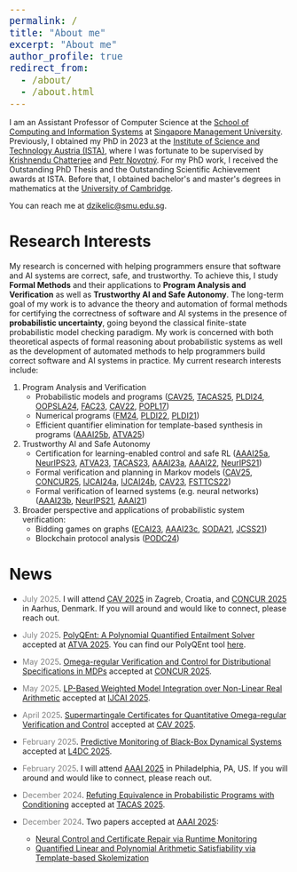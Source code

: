 ```yaml
---
permalink: /
title: "About me"
excerpt: "About me"
author_profile: true
redirect_from: 
  - /about/
  - /about.html
---
```


<style type="text/css">

body, td {
   font-size: 14px;
}
code.r{
  font-size: 20px;
}
pre {
  font-size: 20px
}
</style>

I am an Assistant Professor of Computer Science at the [School of Computing and Information Systems](https://computing.smu.edu.sg/) at [Singapore Management University](https://www.smu.edu.sg/). Previously, I obtained my PhD in 2023 at the [Institute of Science and Technology Austria (ISTA)](https://ista.ac.at/en/home/), where I was fortunate to be supervised by [Krishnendu Chatterjee](https://pub.ist.ac.at/~kchatterjee/) and [Petr Novotný](https://www.fi.muni.cz/~xnovot18/). For my PhD work, I received the Outstanding PhD Thesis and the Outstanding Scientific Achievement awards at ISTA. Before that, I obtained bachelor's and master's degrees in mathematics at the [University of Cambridge](https://www.cam.ac.uk/).

You can reach me at dzikelic@smu.edu.sg.

<!-- **# Openings

**I have multiple openings for motivated PhD students, interns, and visiting PhD/master/undergrad students, to work with me on topics related to formal methods, trustworthy AI or program verification. Please see this [page](https://djordjezikelic.github.io/openings/) if interested.**

I have multiple openings for motivated PhD students to work with me on topics related to formal methods, trustworthy AI or program analysis. Please apply through our [PhD program](https://computing.smu.edu.sg/phd/online-application) and list me as a potential advisor. You are also welcome to reach out to me directly before applying. Applicants with a degree in computer science, mathematics or related fields are all welcome. I also have openings for research assistants (students at SMU), internships and visiting research students (undergraduate, master and PhD students from other institutions). If you are interested in any of the above positions, feel free to drop me an email with your CV, transcripts and a few sentences about what aspects of my work interest you.**

Singapore is a vibrant and cosmopolitan place with a thriving academic landscape. It is also a perfect place for fellow food lovers. SMU is a premier university and provides an excellent research environment with strong groups in formal methods, AI and software engineering. Doctoral positions at SMU are **fully funded**. See this [page](https://computing.smu.edu.sg/phd/admissions-fees-scholarships) for details. -->

<!--  It is ranked No. 39 globally (No. 16 in Asia) in the AI category, No. 16 globally (No. 6 in Asia) in the Software Engineering category, and No. 87 globally (No. 15 in Asia) in general "Computer Science" according to [CSRankings](https://csrankings.org/#/index?all&us).  -->

# Research Interests

My research is concerned with helping programmers ensure that software and AI systems are correct, safe, and trustworthy. To achieve this, I study **Formal Methods** and their applications to **Program Analysis and Verification** as well as **Trustworthy AI and Safe Autonomy**. The long-term goal of my work is to advance the theory and automation of formal methods for certifying the correctness of software and AI systems in the presence of **probabilistic uncertainty**, going beyond the classical finite-state probabilistic model checking paradigm. My work is concerned with both theoretical aspects of formal reasoning about probabilistic systems as well as the development of automated methods to help programmers build correct software and AI systems in practice. My current research interests include:

1. Program Analysis and Verification
    - Probabilistic models and programs ([CAV25](https://arxiv.org/abs/2505.18833), [TACAS25](https://link.springer.com/chapter/10.1007/978-3-031-90653-4_14), [PLDI24](https://dl.acm.org/doi/10.1145/3656462), [OOPSLA24](https://dl.acm.org/doi/abs/10.1145/3649824), [FAC23](https://dl.acm.org/doi/10.1145/3585391), [CAV22](https://link.springer.com/chapter/10.1007/978-3-031-13185-1_4), [POPL17](https://dl.acm.org/doi/10.1145/3009837.3009873))
    - Numerical programs ([FM24](https://arxiv.org/abs/2403.05386), [PLDI22](https://dl.acm.org/doi/abs/10.1145/3519939.3523435), [PLDI21](https://dl.acm.org/doi/10.1145/3453483.3454093))
    - Efficient quantifier elimination for template-based synthesis in programs ([AAAI25b](https://ojs.aaai.org/index.php/AAAI/article/view/33213), [ATVA25](https://arxiv.org/abs/2408.03796))
2. Trustworthy AI and Safe Autonomy
    - Certification for learning-enabled control and safe RL ([AAAI25a](https://ojs.aaai.org/index.php/AAAI/article/view/34840), [NeurIPS23](https://openreview.net/forum?id=Yx8Sw2H5Q7), [ATVA23](https://link.springer.com/chapter/10.1007/978-3-031-45329-8_17), [TACAS23](https://link.springer.com/chapter/10.1007/978-3-031-30823-9_1), [AAAI23a](https://ojs.aaai.org/index.php/AAAI/article/view/26407), [AAAI22](https://ojs.aaai.org/index.php/AAAI/article/view/20695), [NeurIPS21](https://proceedings.neurips.cc/paper/2021/hash/544defa9fddff50c53b71c43e0da72be-Abstract.html))
    - Formal verification and planning in Markov models ([CAV25](https://arxiv.org/abs/2505.18833), [CONCUR25](https://arxiv.org/abs/2507.04286), [IJCAI24a](https://arxiv.org/abs/2405.04015), [IJCAI24b](https://arxiv.org/abs/2312.13912), [CAV23](https://link.springer.com/chapter/10.1007/978-3-031-37709-9_5), [FSTTCS22](https://drops.dagstuhl.de/entities/document/10.4230/LIPIcs.FSTTCS.2022.29))
    - Formal verification of learned systems (e.g. neural networks) ([AAAI23b](https://ojs.aaai.org/index.php/AAAI/article/view/26747), [NeurIPS21](https://proceedings.neurips.cc/paper/2021/hash/544defa9fddff50c53b71c43e0da72be-Abstract.html), [AAAI21](https://ojs.aaai.org/index.php/AAAI/article/view/16496))
3. Broader perspective and applications of probabilistic system verification:
    - Bidding games on graphs ([ECAI23](https://ebooks.iospress.nl/volumearticle/64196), [AAAI23c](https://ojs.aaai.org/index.php/AAAI/article/view/25679), [SODA21](https://epubs.siam.org/doi/10.1137/1.9781611976465.38), [JCSS21](https://www.sciencedirect.com/science/article/abs/pii/S0022000021000234?via%3Dihub))
    - Blockchain protocol analysis ([PODC24](https://dl.acm.org/doi/abs/10.1145/3662158.3662769))
    
# News

* <span style="color:grey">July 2025</span>\. I will attend [CAV 2025](https://aaai.org/conference/aaai/aaai-25/#) in Zagreb, Croatia, and [CONCUR 2025](https://conferences.au.dk/confest2025/concur) in Aarhus, Denmark. If you will around and would like to connect, please reach out.

* <span style="color:grey">July 2025</span>\. [PolyQEnt: A Polynomial Quantified Entailment Solver](https://arxiv.org/abs/2408.03796) accepted at [ATVA 2025](https://conf.researchr.org/home/atva-2025). You can find our PolyQEnt tool [here](https://github.com/ChatterjeeGroup-ISTA/polyqent).

* <span style="color:grey">May 2025</span>\. [Omega-regular Verification and Control for Distributional Specifications in MDPs](https://arxiv.org/abs/2507.04286) accepted at [CONCUR 2025](https://conferences.au.dk/confest2025/concur).

* <span style="color:grey">May 2025</span>\. [LP-Based Weighted Model Integration over Non-Linear Real Arithmetic](https://hal.science/hal-05071513/) accepted at [IJCAI 2025](https://2025.ijcai.org/).

* <span style="color:grey">April 2025</span>\. [Supermartingale Certificates for Quantitative Omega-regular Verification and Control](https://arxiv.org/abs/2505.18833) accepted at [CAV 2025](https://conferences.i-cav.org/2025/).
	
* <span style="color:grey">February 2025</span>\. [Predictive Monitoring of Black-Box Dynamical Systems](https://arxiv.org/abs/2412.16564) accepted at [L4DC 2025](https://sites.google.com/umich.edu/l4dc2025/).

* <span style="color:grey">February 2025</span>\. I will attend [AAAI 2025](https://aaai.org/conference/aaai/aaai-25/#) in Philadelphia, PA, US. If you will around and would like to connect, please reach out.

* <span style="color:grey">December 2024</span>\. [Refuting Equivalence in Probabilistic Programs with Conditioning](https://arxiv.org/abs/2501.06579) accepted at [TACAS 2025](https://etaps.org/2025/conferences/tacas/).

* <span style="color:grey">December 2024</span>\. Two papers accepted at [AAAI 2025](https://aaai.org/conference/aaai/aaai-25/#):
	- [Neural Control and Certificate Repair via Runtime Monitoring](https://arxiv.org/abs/2412.12996)
	- [Quantified Linear and Polynomial Arithmetic Satisfiability via Template-based Skolemization](https://arxiv.org/abs/2412.16226)
